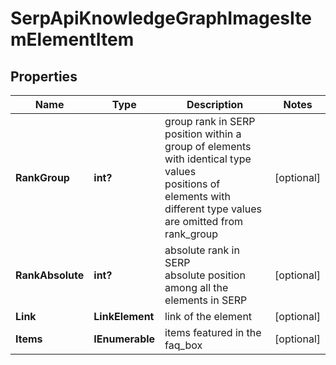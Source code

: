 # SerpApiKnowledgeGraphImagesItemElementItem


## Properties

| Name | Type | Description | Notes |
|------------ | ------------- | ------------- | -------------|
**RankGroup** | **int?** | group rank in SERP<br>position within a group of elements with identical type values<br>positions of elements with different type values are omitted from rank_group |[optional]|
**RankAbsolute** | **int?** | absolute rank in SERP<br>absolute position among all the elements in SERP |[optional]|
**Link** | **LinkElement** | link of the element |[optional]|
**Items** | **IEnumerable<KnowledgeGraphImagesElement>** | items featured in the faq_box |[optional]|